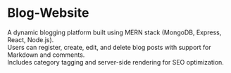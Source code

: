# Blog-Website

A dynamic blogging platform built using MERN stack (MongoDB, Express, React, Node.js).  
Users can register, create, edit, and delete blog posts with support for Markdown and comments.  
Includes category tagging and server-side rendering for SEO optimization.
